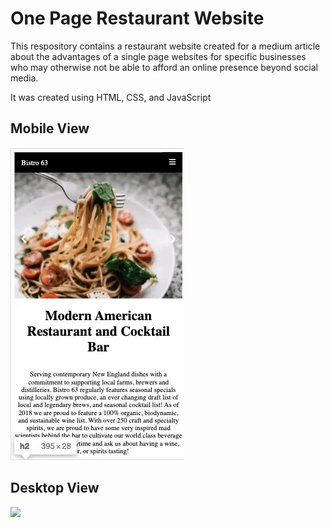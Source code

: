 # One Page Restaurant Website
<p>This respository contains a restaurant website created for a medium article about the advantages of a single page websites for specific businesses who may otherwise not be able to afford an online presence beyond social media. 

It was created using HTML, CSS, and JavaScript
</p>

## Mobile View

![](images/mobile.gif)

## Desktop View

![](images/desktop.gif)